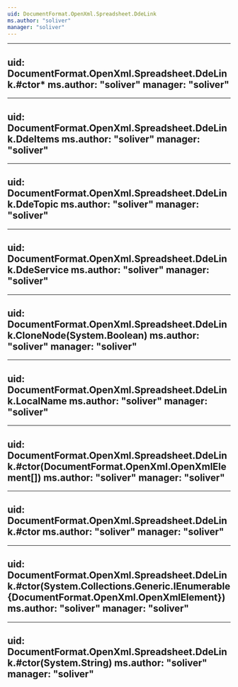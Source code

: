 ```yaml
---
uid: DocumentFormat.OpenXml.Spreadsheet.DdeLink
ms.author: "soliver"
manager: "soliver"
---
```


---
uid: DocumentFormat.OpenXml.Spreadsheet.DdeLink.#ctor*
ms.author: "soliver"
manager: "soliver"
---

---
uid: DocumentFormat.OpenXml.Spreadsheet.DdeLink.DdeItems
ms.author: "soliver"
manager: "soliver"
---

---
uid: DocumentFormat.OpenXml.Spreadsheet.DdeLink.DdeTopic
ms.author: "soliver"
manager: "soliver"
---

---
uid: DocumentFormat.OpenXml.Spreadsheet.DdeLink.DdeService
ms.author: "soliver"
manager: "soliver"
---

---
uid: DocumentFormat.OpenXml.Spreadsheet.DdeLink.CloneNode(System.Boolean)
ms.author: "soliver"
manager: "soliver"
---

---
uid: DocumentFormat.OpenXml.Spreadsheet.DdeLink.LocalName
ms.author: "soliver"
manager: "soliver"
---

---
uid: DocumentFormat.OpenXml.Spreadsheet.DdeLink.#ctor(DocumentFormat.OpenXml.OpenXmlElement[])
ms.author: "soliver"
manager: "soliver"
---

---
uid: DocumentFormat.OpenXml.Spreadsheet.DdeLink.#ctor
ms.author: "soliver"
manager: "soliver"
---

---
uid: DocumentFormat.OpenXml.Spreadsheet.DdeLink.#ctor(System.Collections.Generic.IEnumerable{DocumentFormat.OpenXml.OpenXmlElement})
ms.author: "soliver"
manager: "soliver"
---

---
uid: DocumentFormat.OpenXml.Spreadsheet.DdeLink.#ctor(System.String)
ms.author: "soliver"
manager: "soliver"
---
